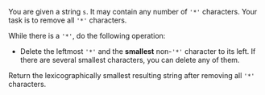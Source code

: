 You are given a string `s`. It may contain any number of `'*'` characters. Your task is to remove all `'*'` characters.

While there is a `'*'`, do the following operation:

- Delete the leftmost `'*'` and the **smallest** non-`'*'` character to its left. If there are several smallest characters, you can delete any of them.

Return the lexicographically smallest resulting string after removing all `'*'` characters.
